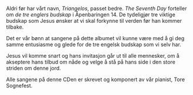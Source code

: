Aldri før har vårt navn, _Triangelos_, passet bedre. _The Seventh Day_ forteller om _de tre englers budskap_ i Åpenbaringen 14. De tydeligjør tre viktige budskap som Jesus ønsker at vi skal forkynne til verden før han kommer tilbake.

Det er vår bønn at sangene på dette albumet vil kunne være med å gi deg samme entusiasme og glede for de tre engelsk budskap som vi selv har.

Jesus vil komme snart og hans invitasjon går ut til alle mennesker, om å akseptere hans tilbud om nåde og velge å stå på hans side i den store striden om denne jord.

Alle sangene på denne CDen er skrevet og komponert av vår pianist, Tore Sognefest.
